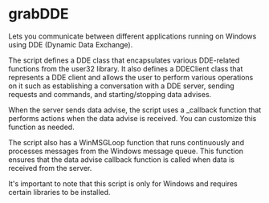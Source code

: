 # grabDDE
Lets you communicate between different applications running on Windows using DDE (Dynamic Data Exchange).

The script defines a DDE class that encapsulates various DDE-related functions from the user32 library. It also defines a DDEClient class that represents a DDE client and allows the user to perform various operations on it such as establishing a conversation with a DDE server, sending requests and commands, and starting/stopping data advises.

When the server sends data advise, the script uses a _callback function that performs actions when the data advise is received. You can customize this function as needed.

The script also has a WinMSGLoop function that runs continuously and processes messages from the Windows message queue. This function ensures that the data advise callback function is called when data is received from the server.

It's important to note that this script is only for Windows and requires certain libraries to be installed.
